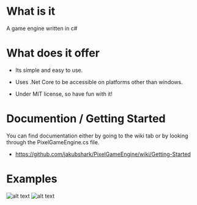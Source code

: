 # What is it
A game engine written in c#

# What does it offer
* Its simple and easy to use.

* Uses .Net Core to be accessible on platforms other than windows. 

* Under MIT license, so have fun with it!

# Documention / Getting Started
You can find documentation either by going to the wiki tab or
by looking through the PixelGameEngine.cs file.

* https://github.com/jakubshark/PixelGameEngine/wiki/Getting-Started

# Examples
![alt text](https://i.imgur.com/23w2cji.gif)
![alt text](https://i.imgur.com/sgPtLmT.gif)
